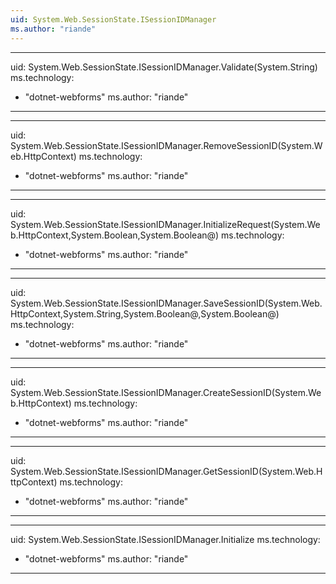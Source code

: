 ```yaml
---
uid: System.Web.SessionState.ISessionIDManager
ms.author: "riande"
---
```


---
uid: System.Web.SessionState.ISessionIDManager.Validate(System.String)
ms.technology: 
  - "dotnet-webforms"
ms.author: "riande"
---

---
uid: System.Web.SessionState.ISessionIDManager.RemoveSessionID(System.Web.HttpContext)
ms.technology: 
  - "dotnet-webforms"
ms.author: "riande"
---

---
uid: System.Web.SessionState.ISessionIDManager.InitializeRequest(System.Web.HttpContext,System.Boolean,System.Boolean@)
ms.technology: 
  - "dotnet-webforms"
ms.author: "riande"
---

---
uid: System.Web.SessionState.ISessionIDManager.SaveSessionID(System.Web.HttpContext,System.String,System.Boolean@,System.Boolean@)
ms.technology: 
  - "dotnet-webforms"
ms.author: "riande"
---

---
uid: System.Web.SessionState.ISessionIDManager.CreateSessionID(System.Web.HttpContext)
ms.technology: 
  - "dotnet-webforms"
ms.author: "riande"
---

---
uid: System.Web.SessionState.ISessionIDManager.GetSessionID(System.Web.HttpContext)
ms.technology: 
  - "dotnet-webforms"
ms.author: "riande"
---

---
uid: System.Web.SessionState.ISessionIDManager.Initialize
ms.technology: 
  - "dotnet-webforms"
ms.author: "riande"
---
